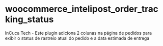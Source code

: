 # woocommerce_intelipost_order_tracking_status
InCuca Tech - Este plugin adiciona 2 colunas na página de pedidos para exibir o status de rastreio atual do pedido e a data estimada de entrega
